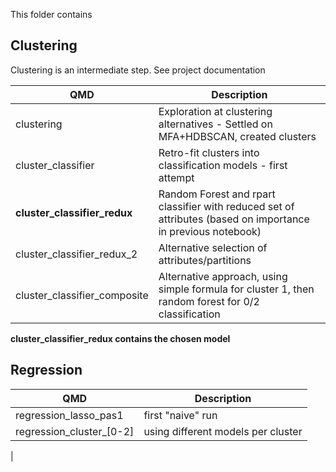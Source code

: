 This folder contains

## Clustering
Clustering is an intermediate step. See project documentation

| QMD | Description|
|----|----|
|clustering | Exploration at clustering alternatives - Settled on MFA+HDBSCAN, created clusters |
|cluster_classifier | Retro-fit clusters into classification models - first attempt |
|**cluster_classifier_redux** | Random Forest and rpart classifier with reduced set of attributes (based on importance in previous notebook)|
| cluster_classifier_redux_2 | Alternative selection of attributes/partitions|
|cluster_classifier_composite| Alternative approach, using simple formula for cluster 1, then random forest for 0/2 classification|

**cluster_classifier_redux contains the chosen model**


## Regression

| QMD | Description|
|----|----|
| regression_lasso_pas1 | first "naive" run |
| regression_cluster_[0-2] | using different models per cluster|
|
